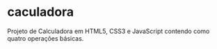# caculadora
Projeto de Calculadora em HTML5, CSS3 e JavaScript contendo como quatro operações básicas.
